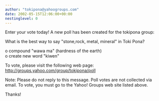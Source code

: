 ```yaml
---
author: "tokipona@yahoogroups.com"
date: 2002-05-15T12:06:00+00:00
nestinglevel: 0
---
```

Enter your vote today! A new poll has been created for the
tokipona group:

What is the best way to say "stone,rock, metal, mineral" in Toki Pona? 

o compound "wawa ma" (hardness of the earth) \
o create new word "kiwen"

To vote, please visit the following web page: \
http://groups.yahoo.com/group/tokipona/poll

Note: Please do not reply to this message. Poll votes are
not collected via email. To vote, you must go to the Yahoo! Groups
web site listed above.

Thanks!